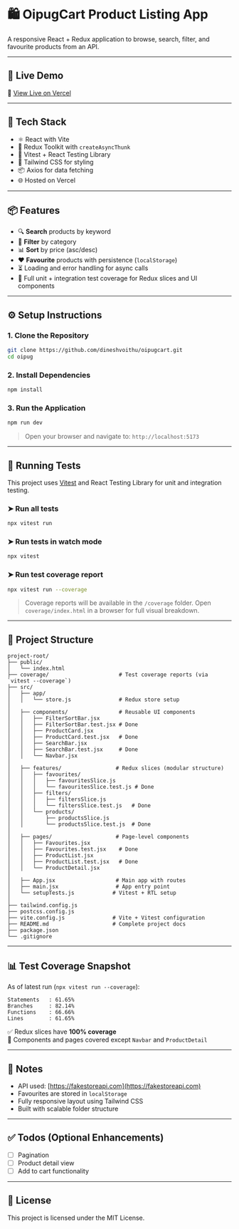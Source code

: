 # 🛍️ OipugCart Product Listing App

A responsive React + Redux application to browse, search, filter, and favourite products from an API.

---

## 🚀 Live Demo

🔗 [View Live on Vercel](https://your-vercel-link.vercel.app)

---

## 🔧 Tech Stack

- ⚛️ React with Vite
- 🎯 Redux Toolkit with `createAsyncThunk`
- 🧪 Vitest + React Testing Library
- 💨 Tailwind CSS for styling
- 📦 Axios for data fetching
- 🌐 Hosted on Vercel

---

## 📦 Features

- 🔍 **Search** products by keyword
- 🧼 **Filter** by category
- 📊 **Sort** by price (asc/desc)
- ❤️ **Favourite** products with persistence (`localStorage`)
- ⏳ Loading and error handling for async calls
- 🧪 Full unit + integration test coverage for Redux slices and UI components

---

## ⚙️ Setup Instructions

### 1. Clone the Repository

```bash
git clone https://github.com/dineshvoithu/oipugcart.git
cd oipug
```

### 2. Install Dependencies

```bash
npm install
```

### 3. Run the Application

```bash
npm run dev
```

> Open your browser and navigate to: `http://localhost:5173`

---

## 🧪 Running Tests

This project uses [Vitest](https://vitest.dev/) and React Testing Library for unit and integration testing.

### ➤ Run all tests

```bash
npx vitest run
```

### ➤ Run tests in watch mode

```bash
npx vitest
```

### ➤ Run test coverage report

```bash
npx vitest run --coverage
```

> Coverage reports will be available in the `/coverage` folder.
> Open `coverage/index.html` in a browser for full visual breakdown.

---

## 📁 Project Structure

```
project-root/
├── public/
│   └── index.html
├── coverage/                      # Test coverage reports (via `vitest --coverage`)
├── src/
│   ├── app/
│   │   └── store.js               # Redux store setup
│
│   ├── components/                # Reusable UI components
│   │   ├── FilterSortBar.jsx
│   │   ├── FilterSortBar.test.jsx # Done
│   │   ├── ProductCard.jsx
│   │   ├── ProductCard.test.jsx   # Done
│   │   ├── SearchBar.jsx
│   │   ├── SearchBar.test.jsx     # Done
│   │   └── Navbar.jsx             
│
│   ├── features/                 # Redux slices (modular structure)
│   │   ├── favourites/
│   │   │   ├── favouritesSlice.js
│   │   │   └── favouritesSlice.test.js # Done
│   │   ├── filters/
│   │   │   ├── filtersSlice.js
│   │   │   └── filtersSlice.test.js   # Done
│   │   └── products/
│   │       ├── productsSlice.js
│   │       └── productsSlice.test.js  # Done
│
│   ├── pages/                    # Page-level components
│   │   ├── Favourites.jsx
│   │   ├── Favourites.test.jsx    # Done
│   │   ├── ProductList.jsx
│   │   ├── ProductList.test.jsx   # Done
│   │   └── ProductDetail.jsx      
│
│   ├── App.jsx                   # Main app with routes
│   ├── main.jsx                  # App entry point
│   └── setupTests.js            # Vitest + RTL setup
│
├── tailwind.config.js
├── postcss.config.js
├── vite.config.js               # Vite + Vitest configuration
├── README.md                    # Complete project docs
├── package.json
└── .gitignore

```

---

## 📊 Test Coverage Snapshot

As of latest run (`npx vitest run --coverage`):

```
Statements   : 61.65%
Branches     : 82.14%
Functions    : 66.66%
Lines        : 61.65%
```

✅ Redux slices have **100% coverage**  
🧪 Components and pages covered except `Navbar` and `ProductDetail`

---

## 📝 Notes

- API used: [https://fakestoreapi.com](https://fakestoreapi.com)
- Favourites are stored in `localStorage`
- Fully responsive layout using Tailwind CSS
- Built with scalable folder structure

---

## ✅ Todos (Optional Enhancements)

- [ ] Pagination
- [ ] Product detail view
- [ ] Add to cart functionality

---

## 📄 License

This project is licensed under the MIT License.
